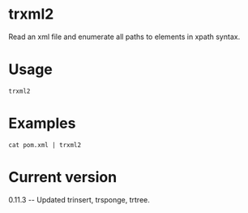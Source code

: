 # trxml2

Read an xml file and enumerate all paths to elements in xpath syntax.

# Usage

    trxml2

# Examples

    cat pom.xml | trxml2

# Current version

0.11.3 -- Updated trinsert, trsponge, trtree.
